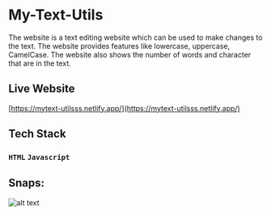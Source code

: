 # My-Text-Utils
The website is a text editing website which can be used to make changes to the text. The website provides features like lowercase, uppercase, CamelCase. The website also shows the number of words and character that are in the text.
## Live Website
[https://mytext-utilsss.netlify.app/](https://mytext-utilsss.netlify.app/)

## Tech Stack
### `HTML` `Javascript`

## Snaps:
![alt text]()

